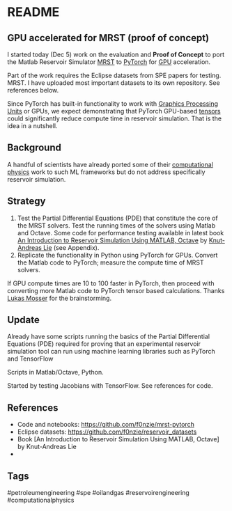 # README

## GPU accelerated for MRST (proof of concept)

I started today (Dec 5) work on the evaluation and **Proof of Concept** to port the Matlab Reservoir Simulator [MRST][MRST] to [PyTorch](https://pytorch.org/) for [GPU][GPU] acceleration.

Part of the work requires the Eclipse datasets from SPE papers for testing. MRST. I have uploaded most important datasets to its own repository. See references below.

Since PyTorch has built-in functionality to work with [Graphics Processing Units][GPU] or GPUs, we expect demonstrating that PyTorch GPU-based [tensors][tensor] could significantly reduce compute time in reservoir simulation. That is the idea in a nutshell.



## Background

A handful of scientists have already ported some of their [computational physics][computational physics] work to such ML frameworks but do not address specifically reservoir simulation.



## Strategy

1. Test the Partial Differential Equations (PDE) that constitute the  core  of the MRST solvers. Test the running times of the solvers using Matlab  and Octave. Some code for performance testing available in latest book [An  Introduction to Reservoir Simulation Using MATLAB, Octave][book-mrst] by [Knut-Andreas Lie][knut andreas] (see Appendix). 
2. Replicate the functionality in Python using PyTorch for GPUs. Convert  the Matlab code to PyTorch; measure the compute time of MRST solvers.



If GPU compute times are 10 to 100 faster in PyTorch, then proceed with converting more Matlab code to PyTorch tensor based calculations. Thanks [Lukas Mosser][lukas] for the brainstorming.



## Update

Already have some scripts running the basics of the Partial Differential Equations (PDE) required for proving that an experimental  reservoir simulation tool can run using machine learning libraries such as PyTorch and TensorFlow

Scripts in Matlab/Octave, Python. 

Started by testing  Jacobians with TensorFlow. See references for code.



## References

* Code and notebooks: https://github.com/f0nzie/mrst-pytorch
* Eclipse datasets:  https://github.com/f0nzie/reservoir_datasets
* Book [An  Introduction to Reservoir Simulation Using MATLAB, Octave] by Knut-Andreas Lie
* 



## Tags

#petroleumengineering #spe #oilandgas #reservoirengineering #computationalphysics





[MRST]: https://www.sintef.no/projectweb/mrst/
[book-mrst]: https://www.cambridge.org/core/books/an-introduction-to-reservoir-simulation-using-matlabgnu-octave/F48C3D8C88A3F67E4D97D4E16970F894
[PyTorch]: https://pytorch.org/
[GPU]: https://en.wikipedia.org/wiki/Graphics_processing_unit
[tensor]: https://www.grc.nasa.gov/www/k-12/Numbers/Math/documents/Tensors_TM2002211716.pdf
[computational physics]: https://www.eidos.ic.i.u-tokyo.ac.jp/~tau/lecture/computational_physics/docs/computational_physics.pdf
[lukas]: https://www.linkedin.com/in/lukas-mosser/
[knut andreas]: https://www.linkedin.com/in/kalie/
